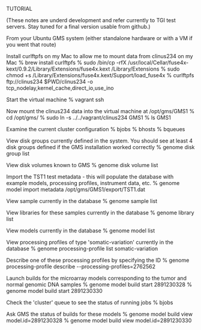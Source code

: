 TUTORIAL

(These notes are underd development and refer currently to TGI test servers.  Stay tuned for a final version usable from github.)

From your Ubuntu GMS system (either standalone hardware or with a VM if you went that route)

Install curlftpfs on my Mac to allow me to mount data from clinus234 on my Mac
% brew install curlftpfs
% sudo /bin/cp -rfX /usr/local/Cellar/fuse4x-kext/0.9.2/Library/Extensions/fuse4x.kext /Library/Extensions
% sudo chmod +s /Library/Extensions/fuse4x.kext/Support/load_fuse4x
% curlftpfs ftp://clinus234 $PWD/clinus234 -o tcp_nodelay,kernel_cache,direct_io,use_ino

Start the virtual machine
% vagrant ssh


Now mount the clinus234 data into the virtual machine at /opt/gms/GMS1
% cd /opt/gms/
% sudo ln -s ../../vagrant/clinus234 GMS1
% ls GMS1

Examine the current cluster configuration
% bjobs
% bhosts
% bqueues 

View disk groups currently defined in the system.  You should see at least 4 disk groups defined if the GMS installation worked correctly
% genome disk group list

View disk volumes known to GMS
% genome disk volume list 

Import the TST1 test metadata - this will populate the database with example models, processing profiles, instrument data, etc.
% genome model import metadata /opt/gms/GMS1/export/TST1.dat

View sample currently in the database
% genome sample list

View libraries for these samples currently in the database
% genome library list

View models currently in the database
% genome model list

View processing profiles of type 'somatic-variation' currently in the database
% genome processing-profile list somatic-variation

Describe one of these processing profiles by specifying the ID
% genome processing-profile describe --processing-profiles=2762562

Launch builds for the microarray models corresponding to the tumor and normal genomic DNA samples
% genome model build start 2891230328 
% genome model build start 2891230330
 
Check the 'cluster' queue to see the status of running jobs
% bjobs

Ask GMS the status of builds for these models
% genome model build view model.id=2891230328
% genome model build view model.id=2891230330



